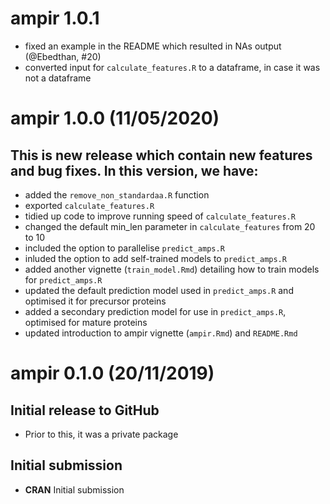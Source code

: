 # ampir 1.0.1

- fixed an example in the README which resulted in NAs output (@Ebedthan, #20)
- converted input for `calculate_features.R` to a dataframe, in case it was not a dataframe

# ampir 1.0.0 (11/05/2020)

## This is new release which contain new features and bug fixes. In this version, we have:

- added the `remove_non_standardaa.R` function 
- exported `calculate_features.R` 
- tidied up code to improve running speed of `calculate_features.R`
- changed the default min_len parameter in `calculate_features` from 20 to 10
- included the option to parallelise `predict_amps.R` 
- inluded the option to add self-trained models to `predict_amps.R`
- added another vignette (`train_model.Rmd`) detailing how to train models for `predict_amps.R`
- updated the default prediction model used in `predict_amps.R` and optimised it for precursor proteins
- added a secondary prediction model for use in `predict_amps.R`, optimised for mature proteins
- updated introduction to ampir vignette (`ampir.Rmd`) and `README.Rmd`

# ampir 0.1.0 (20/11/2019)

## Initial release to GitHub 

* Prior to this, it was a private package 

## Initial submission

* **CRAN** Initial submission
